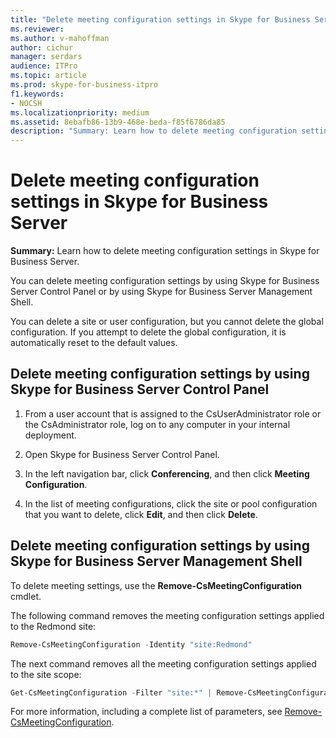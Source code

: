 ```yaml
---
title: "Delete meeting configuration settings in Skype for Business Server"
ms.reviewer: 
ms.author: v-mahoffman
author: cichur
manager: serdars
audience: ITPro
ms.topic: article
ms.prod: skype-for-business-itpro
f1.keywords:
- NOCSH
ms.localizationpriority: medium
ms.assetid: 8ebafb86-13b9-468e-beda-f85f6786da85
description: "Summary: Learn how to delete meeting configuration settings in Skype for Business Server."
---
```


# Delete meeting configuration settings in Skype for Business Server
 
**Summary:** Learn how to delete meeting configuration settings in Skype for Business Server.
  
You can delete meeting configuration settings by using Skype for Business Server Control Panel or by using Skype for Business Server Management Shell.
  
You can delete a site or user configuration, but you cannot delete the global configuration. If you attempt to delete the global configuration, it is automatically reset to the default values.
  
## Delete meeting configuration settings by using Skype for Business Server Control Panel

1. From a user account that is assigned to the CsUserAdministrator role or the CsAdministrator role, log on to any computer in your internal deployment.
    
2.  Open Skype for Business Server Control Panel.
    
3. In the left navigation bar, click **Conferencing**, and then click **Meeting Configuration**.
    
4. In the list of meeting configurations, click the site or pool configuration that you want to delete, click **Edit**, and then click **Delete**.
    
## Delete meeting configuration settings by using Skype for Business Server Management Shell

To delete meeting settings, use the **Remove-CsMeetingConfiguration** cmdlet.
  
The following command removes the meeting configuration settings applied to the Redmond site:
  
```PowerShell
Remove-CsMeetingConfiguration -Identity "site:Redmond"
```

The next command removes all the meeting configuration settings applied to the site scope:
  
```PowerShell
Get-CsMeetingConfiguration -Filter "site:*" | Remove-CsMeetingConfiguration
```

For more information, including a complete list of parameters, see [Remove-CsMeetingConfiguration](/powershell/module/skype/remove-csmeetingconfiguration?view=skype-ps).
